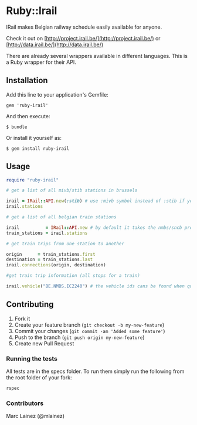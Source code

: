 # Ruby::Irail

IRail makes Belgian railway schedule easily available for anyone.

Check it out on [http://project.irail.be/](http://project.irail.be/) or [http://data.irail.be/](http://data.irail.be/)

There are already several wrappers available in different languages. This is a Ruby wrapper for their API.

## Installation

Add this line to your application's Gemfile:

    gem 'ruby-irail'

And then execute:

    $ bundle

Or install it yourself as:

    $ gem install ruby-irail

## Usage

```ruby
require "ruby-irail"

# get a list of all mivb/stib stations in brussels

irail = IRail::API.new(:stib) # use :mivb symbol instead of :stib if you want
irail.stations

# get a list of all belgian train stations

irail          = IRail::API.new # by default it takes the nmbs/sncb provider but you can also use :sncb or :nmbs symbols
train_stations = irail.stations

# get train trips from one station to another

origin      = train_stations.first
destination = train_stations.last
irail.connections(origin, destination)

#get train trip information (all stops for a train)

irail.vehicle("BE.NMBS.IC2240") # the vehicle ids cans be found when querying for a connection
```

## Contributing

1. Fork it
2. Create your feature branch (`git checkout -b my-new-feature`)
3. Commit your changes (`git commit -am 'Added some feature'`)
4. Push to the branch (`git push origin my-new-feature`)
5. Create new Pull Request

### Running the tests

All tests are in the specs folder. To run them simply run the following from the root folder of your fork:

```ruby
rspec
```

### Contributors

Marc Lainez (@mlainez)
